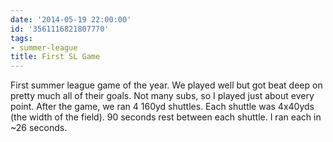 ```yaml
---
date: '2014-05-19 22:00:00'
id: '3561116821807770'
tags:
- summer-league
title: First SL Game
---
```


First summer league game of the year. We played well but got beat deep on pretty much all of their goals. Not many subs, so I played just about every point. After the game, we ran 4 160yd shuttles. Each shuttle was 4x40yds (the width of the field). 90 seconds rest between each shuttle. I ran each in ~26 seconds.
